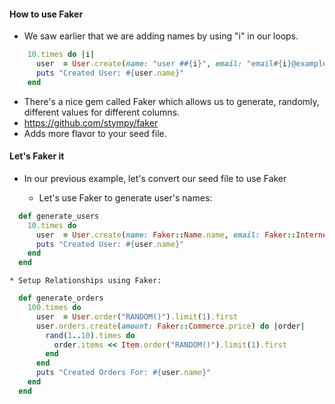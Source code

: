 #### How to use Faker

* We saw earlier that we are adding names by using "i" in our loops.
```ruby
    10.times do |i|
      user  = User.create(name: "user ##{i}", email: "email#{i}@example.com", password: "123")
      puts "Created User: #{user.name}"
    end
```
* There's a nice gem called Faker which allows us to generate, randomly, different values for different columns.
* https://github.com/stympy/faker
* Adds more flavor to your seed file.


#### Let's Faker it

* In our previous example, let's convert our seed file to use Faker

    * Let's use Faker to generate user's names:
    
```ruby
  def generate_users
    10.times do
      user  = User.create(name: Faker::Name.name, email: Faker::Internet.email, password: "asdf")
      puts "Created User: #{user.name}"
    end
  end
```

    * Setup Relationships using Faker:
    
```ruby
  def generate_orders
    100.times do
      user  = User.order("RANDOM()").limit(1).first
      user.orders.create(amount: Faker::Commerce.price) do |order|
        rand(1..10).times do
          order.items << Item.order("RANDOM()").limit(1).first
        end
      end
      puts "Created Orders For: #{user.name}"
    end
  end
```